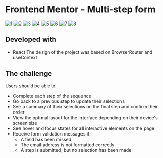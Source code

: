 # Frontend Mentor - Multi-step form

![1](./screenshots/Form.png) ![2](./screenshots/Step2-Monthly.png)
![3](./screenshots/Step3-Monthly.png) ![4](./screenshots/Step4-Monthly.png)
![5](./screenshots/Thanks.png) ![6](./screenshots/Step2-Yearly_mobile.png)
![7](./screenshots/Step3-Yearly_mobile.png)
![8](./screenshots/Step4-Yearly_mobile.png)

## Developed with

- React The design of the project was based on BrowserRouter and useContext

## The challenge

Users should be able to:

- Complete each step of the sequence
- Go back to a previous step to update their selections
- See a summary of their selections on the final step and confirm their order
- View the optimal layout for the interface depending on their device's screen
  size
- See hover and focus states for all interactive elements on the page
- Receive form validation messages if:
  - A field has been missed
  - The email address is not formatted correctly
  - A step is submitted, but no selection has been made
